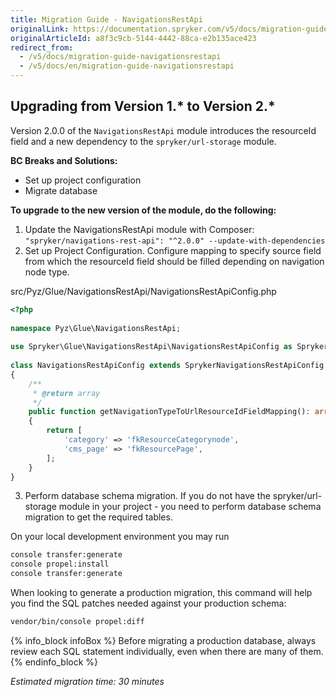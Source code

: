 ```yaml
---
title: Migration Guide - NavigationsRestApi
originalLink: https://documentation.spryker.com/v5/docs/migration-guide-navigationsrestapi
originalArticleId: a8f3c9cb-5144-4442-88ca-e2b135ace423
redirect_from:
  - /v5/docs/migration-guide-navigationsrestapi
  - /v5/docs/en/migration-guide-navigationsrestapi
---
```


## Upgrading from Version 1.* to Version 2.*

Version 2.0.0 of the `NavigationsRestApi` module introduces the resourceId field and a new dependency to the `spryker/url-storage` module.

**BC Breaks and Solutions:**

* Set up project configuration
* Migrate database

**To upgrade to the new version of the module, do the following:**
1. Update the NavigationsRestApi module with Composer:
`"spryker/navigations-rest-api": "^2.0.0" --update-with-dependencies`
2. Set up Project Configuration.
Configure mapping to specify source field from which the resourceId field should be filled depending on navigation node type.

src/Pyz/Glue/NavigationsRestApi/NavigationsRestApiConfig.php

```php
<?php
 
namespace Pyz\Glue\NavigationsRestApi;
 
use Spryker\Glue\NavigationsRestApi\NavigationsRestApiConfig as SprykerNavigationsRestApiConfigi;
 
class NavigationsRestApiConfig extends SprykerNavigationsRestApiConfig
{
    /**
     * @return array
     */
    public function getNavigationTypeToUrlResourceIdFieldMapping(): array
    {
        return [
            'category' => 'fkResourceCategorynode',
            'cms_page' => 'fkResourcePage',
        ];
    }
}
```

3.  Perform database schema migration.
If you do not have the spryker/url-storage module in your project - you need to perform database schema migration to get the required tables.

On your local development environment you may run

```bash
console transfer:generate
console propel:install
console transfer:generate
```

When looking to generate a production migration, this command will help you find the SQL patches needed against your production schema:

```bash
vendor/bin/console propel:diff
```

{% info_block infoBox %}
Before migrating a production database, always review each SQL statement individually, even when there are many of them.
{% endinfo_block %}

_Estimated migration time: 30 minutes_
